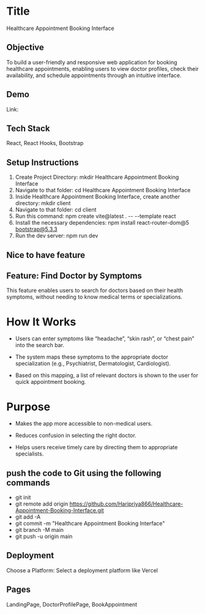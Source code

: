 # Title
Healthcare Appointment Booking Interface

## Objective
To build a user-friendly and responsive web application for booking healthcare appointments, enabling users to view doctor profiles, check their availability, and schedule appointments through an intuitive interface.


## Demo

Link: 

## Tech Stack
React, React Hooks, Bootstrap

## Setup Instructions
1) Create Project Directory: mkdir Healthcare Appointment Booking Interface
2) Navigate to that folder: cd Healthcare Appointment Booking Interface
3) Inside Healthcare Appointment Booking Interface, create another directory: mkdir client
4) Navigate to that folder: cd client
5) Run this command: npm create vite@latest . -- --template react
6) Install the necessary dependencies: npm install react-router-dom@5 bootstrap@5.3.3
7) Run the dev server: npm run dev

## Nice to have feature
## Feature: Find Doctor by Symptoms
This feature enables users to search for doctors based on their health symptoms, without needing to know medical terms or specializations.

# How It Works
* Users can enter symptoms like “headache”, “skin rash”, or “chest pain” into the search bar.

* The system maps these symptoms to the appropriate doctor specialization (e.g., Psychiatrist, Dermatologist, Cardiologist).

* Based on this mapping, a list of relevant doctors is shown to the user for quick appointment booking.

# Purpose
* Makes the app more accessible to non-medical users.

* Reduces confusion in selecting the right doctor.

* Helps users receive timely care by directing them to appropriate specialists.

## push the code to Git using the following commands
* git init
* git remote add origin https://github.com/Haripriya866/Healthcare-Appointment-Booking-Interface.git
* git add -A
* git commit -m "Healthcare Appointment Booking Interface"
* git branch -M main
* git push -u origin main

## Deployment
Choose a Platform: Select a deployment platform like Vercel

## Pages
LandingPage, DoctorProfilePage, BookAppointment 